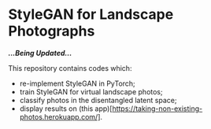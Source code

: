 # StyleGAN for Landscape Photographs

***...Being Updated...***

This repository contains codes which:
- re-implement StyleGAN in PyTorch;
- train StyleGAN for virtual landscape photos;
- classify photos in the disentangled latent space;
- display results on (this app)[https://taking-non-existing-photos.herokuapp.com/].

